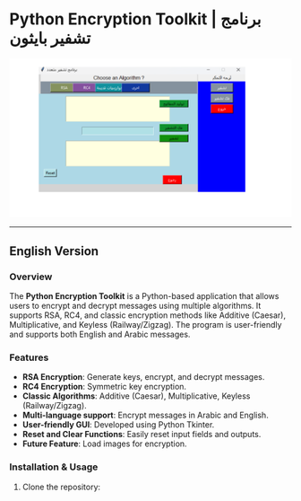 # Python Encryption Toolkit | برنامج تشفير بايثون

![Main GUI](images/main_gui.png)

---

## English Version

### Overview
The **Python Encryption Toolkit** is a Python-based application that allows users to encrypt and decrypt messages using multiple algorithms. It supports RSA, RC4, and classic encryption methods like Additive (Caesar), Multiplicative, and Keyless (Railway/Zigzag). The program is user-friendly and supports both English and Arabic messages.

### Features
- **RSA Encryption**: Generate keys, encrypt, and decrypt messages.
- **RC4 Encryption**: Symmetric key encryption.
- **Classic Algorithms**: Additive (Caesar), Multiplicative, Keyless (Railway/Zigzag).
- **Multi-language support**: Encrypt messages in Arabic and English.
- **User-friendly GUI**: Developed using Python Tkinter.
- **Reset and Clear Functions**: Easily reset input fields and outputs.
- **Future Feature**: Load images for encryption.

### Installation & Usage
1. Clone the repository:
```bash

